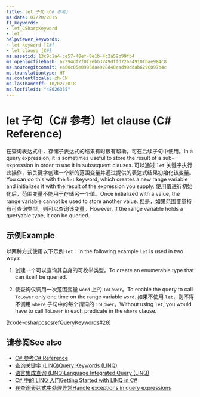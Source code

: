 ```yaml
---
title: let 子句（C# 参考）
ms.date: 07/20/2015
f1_keywords:
- let_CSharpKeyword
- let
helpviewer_keywords:
- let keyword [C#]
- let clause [C#]
ms.assetid: 13c9c1a4-ce57-48ef-8e1b-4c2a59b99fb4
ms.openlocfilehash: 62294df7f0f2ebb3249dffd72ba4910fbae984c8
ms.sourcegitcommit: ea00c05e0995dae928d48ead99ddab6296097b4c
ms.translationtype: HT
ms.contentlocale: zh-CN
ms.lasthandoff: 10/02/2018
ms.locfileid: "48026355"
---
```

# <a name="let-clause-c-reference"></a><span data-ttu-id="5999a-102">let 子句（C# 参考）</span><span class="sxs-lookup"><span data-stu-id="5999a-102">let clause (C# Reference)</span></span>

<span data-ttu-id="5999a-103">在查询表达式中，存储子表达式的结果有时很有帮助，可在后续子句中使用。</span><span class="sxs-lookup"><span data-stu-id="5999a-103">In a query expression, it is sometimes useful to store the result of a sub-expression in order to use it in subsequent clauses.</span></span> <span data-ttu-id="5999a-104">可以通过 `let` 关键字执行此操作，该关键字创建一个新的范围变量并通过提供的表达式结果初始化该变量。</span><span class="sxs-lookup"><span data-stu-id="5999a-104">You can do this with the `let` keyword, which creates a new range variable and initializes it with the result of the expression you supply.</span></span> <span data-ttu-id="5999a-105">使用值进行初始化后，范围变量不能用于存储另一个值。</span><span class="sxs-lookup"><span data-stu-id="5999a-105">Once initialized with a value, the range variable cannot be used to store another value.</span></span> <span data-ttu-id="5999a-106">但是，如果范围变量持有可查询类型，则可以查询该变量。</span><span class="sxs-lookup"><span data-stu-id="5999a-106">However, if the range variable holds a queryable type, it can be queried.</span></span>

## <a name="example"></a><span data-ttu-id="5999a-107">示例</span><span class="sxs-lookup"><span data-stu-id="5999a-107">Example</span></span>

<span data-ttu-id="5999a-108">以两种方式使用以下示例 `let`：</span><span class="sxs-lookup"><span data-stu-id="5999a-108">In the following example `let` is used in two ways:</span></span>

1. <span data-ttu-id="5999a-109">创建一个可以查询其自身的可枚举类型。</span><span class="sxs-lookup"><span data-stu-id="5999a-109">To create an enumerable type that can itself be queried.</span></span>

2. <span data-ttu-id="5999a-110">使查询仅调用一次范围变量 `word` 上的 `ToLower`。</span><span class="sxs-lookup"><span data-stu-id="5999a-110">To enable the query to call `ToLower` only one time on the range variable `word`.</span></span> <span data-ttu-id="5999a-111">如果不使用 `let`，则不得不调用 `where` 子句中的每个谓词的 `ToLower`。</span><span class="sxs-lookup"><span data-stu-id="5999a-111">Without using `let`, you would have to call `ToLower` in each predicate in the `where` clause.</span></span>

[!code-csharp[cscsrefQueryKeywords#28](~/samples/snippets/csharp/VS_Snippets_VBCSharp/CsCsrefQueryKeywords/CS/Let.cs#28)]

## <a name="see-also"></a><span data-ttu-id="5999a-112">请参阅</span><span class="sxs-lookup"><span data-stu-id="5999a-112">See also</span></span>

- [<span data-ttu-id="5999a-113">C# 参考</span><span class="sxs-lookup"><span data-stu-id="5999a-113">C# Reference</span></span>](../../language-reference/index.md)
- [<span data-ttu-id="5999a-114">查询关键字 (LINQ)</span><span class="sxs-lookup"><span data-stu-id="5999a-114">Query Keywords (LINQ)</span></span>](query-keywords.md)
- [<span data-ttu-id="5999a-115">语言集成查询 (LINQ)</span><span class="sxs-lookup"><span data-stu-id="5999a-115">Language Integrated Query (LINQ)</span></span>](../../linq/index.md)
- [<span data-ttu-id="5999a-116">C# 中的 LINQ 入门</span><span class="sxs-lookup"><span data-stu-id="5999a-116">Getting Started with LINQ in C#</span></span>](../../programming-guide/concepts/linq/getting-started-with-linq.md)
- [<span data-ttu-id="5999a-117">在查询表达式中处理异常</span><span class="sxs-lookup"><span data-stu-id="5999a-117">Handle exceptions in query expressions</span></span>](../../linq/handle-exceptions-in-query-expressions.md)